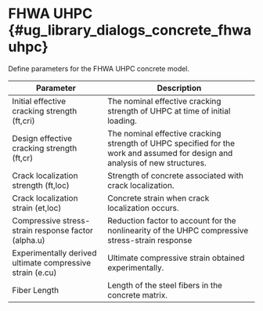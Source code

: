 FHWA UHPC {#ug_library_dialogs_concrete_fhwauhpc}
==============================================
Define parameters for the FHWA UHPC concrete model.

Parameter | Description
----------|------------
Initial effective cracking strength (ft,cri) | The nominal effective cracking strength of UHPC at time of initial loading.
Design effective cracking strength (ft,cr) | The nominal effective cracking strength of UHPC specified for the work and assumed for design and analysis of new structures.
Crack localization strength (ft,loc) | Strength of concrete associated with crack localization.
Crack localization strain (et,loc) | Concrete strain when crack localization occurs.
Compressive stress-strain response factor (alpha.u) | Reduction factor to account for the nonlinearity of the UHPC compressive stress-strain response
Experimentally derived ultimate compressive strain (e.cu) | Ultimate compressive strain obtained experimentally.
Fiber Length | Length of the steel fibers in the concrete matrix.

